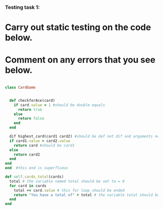 ### Testing task 1:

# Carry out static testing on the code below.
# Comment on any errors that you see below.
```ruby

class CardGame


  def checkforAce(card)
    if card.value = 1 #should be double equals
      return true
    else
      return false
    end
  end

  dif highest_card(card1 card2) #should be def not dif and arguments need to be comma separated
  if card1.value > card2.value
    return card #should be card1
  else
    return card2
  end
end
end  #this end is superfluous

def self.cards_total(cards)
  total # the variable named total should be set to = 0
  for card in cards
    total += card.value # this for loop should be ended
    return "You have a total of" + total # the variable total should be converted to a string using .to_s
  end
end
```
